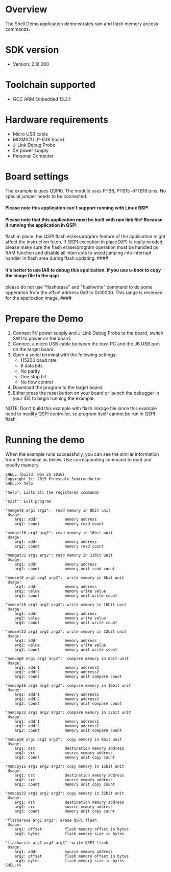 Overview
========
The Shell Demo application demonstrates ram and flash memory access commands.

SDK version
===========
- Version: 2.16.000

Toolchain supported
===================
- GCC ARM Embedded  13.2.1

Hardware requirements
=====================
- Micro USB cable
- MCIMX7ULP-EVK board
- J-Link Debug Probe
- 5V power supply
- Personal Computer

Board settings
==============
The example is uses QSPI0. The module uses PTB8, PTB15 ~PTB19 pins.
No special jumper needs to be connected.

#### Please note this application can't support running with Linux BSP! ####

#### Please note that this application must be built with ram link file! Because if running the application in QSPI
flash in place, the QSPI flash erase/program feature of the application might affect the instruction fetch. If QSPI
execution in place(XIP) is really needed, please make sure the flash erase/program operation must be handled by RAM
function and disable all interrupts to avoid jumping into interrupt handler in flash area during flash updating. ####

#### It's better to use IAR to debug this application. If you use u-boot to copy the image file to the qspi 
please do not use "flasherase" and "flashwrite" command to do some opperation from the offset address 0x0 to 0x10000.
This range is reserved for the application image. ####

Prepare the Demo
================
1.  Connect 5V power supply and J-Link Debug Probe to the board, switch SW1 to power on the board.
2.  Connect a micro USB cable between the host PC and the J6 USB port on the target board.
3.  Open a serial terminal with the following settings:
    - 115200 baud rate
    - 8 data bits
    - No parity
    - One stop bit
    - No flow control
4.  Download the program to the target board.
5.  Either press the reset button on your board or launch the debugger in your IDE to begin running the example.

NOTE: Don't build this example with flash linkage file since this example need to modify QSPI controller, so program itself cannot be run in QSPI flash.

Running the demo
================
When the example runs successfully, you can see the similar information from the terminal as below. Use corresponding command to read and modify memory.

~~~~~~~~~~~~~~~~~~~~~
SHELL (build: Nov 25 2016)
Copyright (c) 2015 Freescale Semiconductor
SHELL>> help

"help": Lists all the registered commands

"exit": Exit program

"memget8 arg1 arg2":  read memory in 8bit unit
 Usage:
    arg1: addr            memory address
    arg2: count           memory read count

"memget16 arg1 arg2": read memory in 16bit unit
 Usage:
    arg1: addr            memory address
    arg2: count           memory read count

"memget32 arg1 arg2": read memory in 32bit unit
 Usage:
    arg1: addr            memory address
    arg2: count           memory unit read count

"memset8 arg1 arg2 arg3":  write memory in 8bit unit
 Usage:
    arg1: addr            memory address
    arg2: value           memory write value
    arg3: count           memory unit write count

"memset16 arg1 arg2 arg3": write memory in 16bit unit
 Usage:
    arg1: addr            memory address
    arg2: value           memory write value
    arg3: count           memory unit write count

"memset32 arg1 arg2 arg3": write memory in 32bit unit
 Usage:
    arg1: addr            memory address
    arg2: value           memory write value
    arg3: count           memory unit write count

"memcmp8 arg1 arg2 arg3":  compare memory in 8bit unit
 Usage:
    arg1: addr1           memory address1
    arg2: addr2           memory address2
    arg3: count           memory unit compare count

"memcmp16 arg1 arg2 arg3": compare memory in 16bit unit
 Usage:
    arg1: addr1           memory address1
    arg2: addr2           memory address2
    arg3: count           memory unit compare count

"memcmp32 arg1 arg2 arg3": compare memory in 32bit unit
 Usage:
    arg1: addr1           memory address1
    arg2: addr2           memory address2
    arg3: count           memory unit compare count

"memcpy8 arg1 arg2 arg3":  copy memory in 8bit unit
 Usage:
    arg1: dst             destination memory address
    arg2: src             source memory address
    arg3: count           memory unit copy count

"memcpy16 arg1 arg2 arg3": copy memory in 16bit unit
 Usage:
    arg1: dst             destination memory address
    arg2: src             source memory address
    arg3: count           memory unit copy count

"memcpy32 arg1 arg2 arg3": copy memory in 32bit unit
 Usage:
    arg1: dst             destination memory address
    arg2: src             source memory address
    arg3: count           memory unit copy count

"flasherase arg1 arg2": erase QSPI flash
 Usage:
    arg1: offset          flash memory offset in bytes
    arg2: bytes           flash memory size in bytes

"flashwrite arg1 arg2 arg3": write QSPI flash
 Usage:
    arg1: addr            source memory address
    arg2: offset          flash memory offset in bytes
    arg3: bytes           flash memory size in bytes
SHELL>>
~~~~~~~~~~~~~~~~~~~~~
